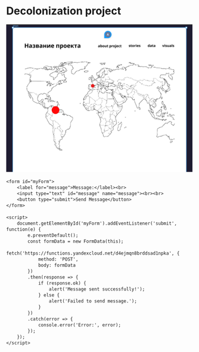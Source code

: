 <!DOCTYPE html>
<html lang="en">
<head>
    <meta charset="UTF-8">
    <meta name="viewport" content="width=device-width, initial-scale=1.0">
    <title>Decolonization project</title>
</head>
<body>
    <h1>Decolonization project</h1>
    <img src="main/map.jpg" alt="Map of the project" width="500">


    <form id="myForm">
        <label for="message">Message:</label><br>
        <input type="text" id="message" name="message"><br><br>
        <button type="submit">Send Message</button>
    </form>

    <script>
        document.getElementById('myForm').addEventListener('submit', function(e) {
            e.preventDefault();
            const formData = new FormData(this);
            fetch('https://functions.yandexcloud.net/d4ejmqn8brddsad1npka', {
                method: 'POST',
                body: formData
            })
            .then(response => {
                if (response.ok) {
                    alert('Message sent successfully!');
                } else {
                    alert('Failed to send message.');
                }
            })
            .catch(error => {
                console.error('Error:', error);
            });
        });
    </script>

</body>
</html>
